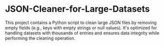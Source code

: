 # JSON-Cleaner-for-Large-Datasets
This project contains a Python script to clean large JSON files by removing empty fields (e.g., keys with empty strings or null values). It's optimized for handling datasets with thousands of entries and ensures data integrity while performing the cleaning operation.
